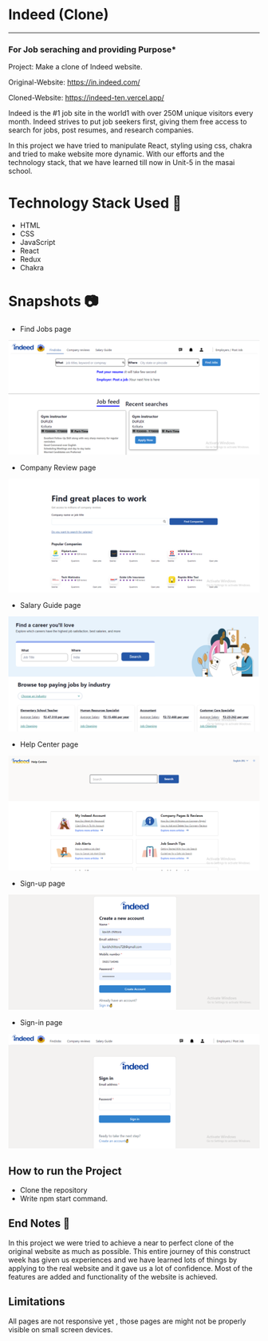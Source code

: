 # Indeed (Clone)
-----
### For Job seraching and providing Purpose*
Project: Make a clone of Indeed website.

Original-Website: https://in.indeed.com/

Cloned-Website: https://indeed-ten.vercel.app/

Indeed is the #1 job site in the world1 with over 250M unique visitors every month. Indeed strives to put job seekers first, giving them free access to search for jobs, post resumes, and research companies.

In this project we have tried to manipulate React, styling using css, chakra and tried to make website more dynamic. With our efforts and the technology stack, that we have learned till now in Unit-5 in the masai school.

# Technology Stack Used 🌟
* HTML
* CSS
* JavaScript
* React
* Redux
* Chakra

# Snapshots 📷
* Find Jobs page

![Find Jobs page](https://github.com/kavish729/Indeed---Clone/blob/master/public/Findjobs.PNG?raw=true)

* Company Review page

![Company Review page](https://github.com/kavish729/Indeed---Clone/blob/master/public/companyreview.PNG?raw=true)

* Salary Guide page

![Salary Guide page](https://github.com/kavish729/Indeed---Clone/blob/master/public/Salaryguide.PNG?raw=true)

* Help Center page

![Help Center page](https://github.com/kavish729/Indeed---Clone/blob/master/public/Helpcenter.PNG?raw=true)

* Sign-up page

![Sign-up page](https://github.com/kavish729/Indeed---Clone/blob/master/public/Signup.PNG?raw=true)

* Sign-in page

![Sign-in page](https://github.com/kavish729/Indeed---Clone/blob/master/public/Signin.PNG?raw=true)

## How to run the Project
* Clone the repository
* Write npm start command.

## End Notes 📑
In this project we were tried to achieve a near to perfect clone of the original website as much as possible. This entire journey of this construct week has given us experiences and we have learned lots of things by applying to the real website and it gave us a lot of confidence. Most of the features are added and functionality of the website is achieved.

## Limitations
All pages are not responsive yet , those pages are might not be properly visible on small screen devices.
